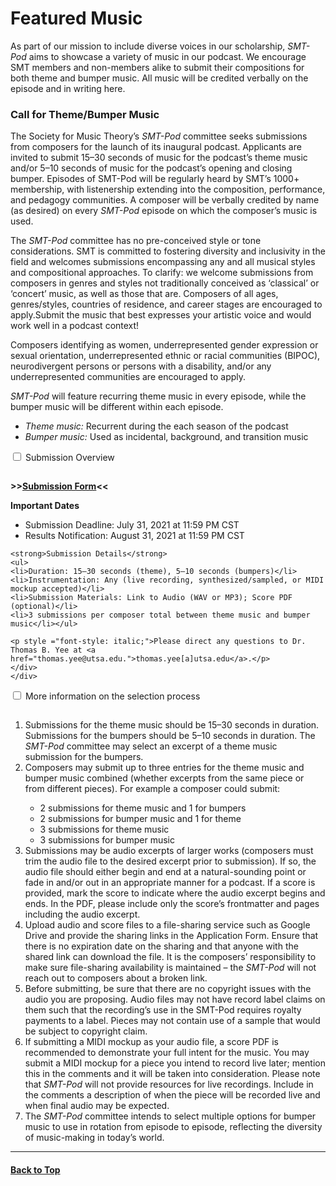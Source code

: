 <div class="hero-image" style="background-image: url('../images/pexels-maria-orlova-4947406.jpg');" alt="Headphones, iPhone, and coffee. Credit: Photo by Maria Orlova">
  <div class="hero-text" style = "left:150px">
    <h1>Featured Music</h1>
  </div>
</div>

As part of our mission to include diverse voices in our scholarship, _SMT-Pod_ aims to showcase a variety of music in our podcast. We encourage SMT members and non-members alike to submit their compositions for both theme and bumper music. All music will be credited verbally on the episode and in writing here.

### Call for Theme/Bumper Music
The Society for Music Theory’s _SMT-Pod_ committee seeks submissions from composers for the launch of its inaugural podcast. Applicants are invited to submit 15–30 seconds of music for the podcast’s theme music and/or 5–10 seconds of music for the podcast’s opening and closing bumper. Episodes of SMT-Pod will be regularly heard by SMT’s 1000+ membership, with listenership extending into the composition, performance, and pedagogy communities. A composer will be verbally credited by name (as desired) on every _SMT-Pod_ episode on which the composer’s music is used.

The _SMT-Pod_ committee has no pre-conceived style or tone considerations. SMT is committed to fostering diversity and inclusivity in the field and welcomes submissions encompassing any and all musical styles and compositional approaches. To clarify: we welcome submissions from composers in genres and styles not traditionally conceived as ‘classical’ or ‘concert’ music, as well as those that are. Composers of all ages, genres/styles, countries of residence, and career stages are encouraged to apply.Submit the music that best expresses your artistic voice and would work well in a podcast context!

Composers identifying as women, underrepresented gender expression or sexual orientation, underrepresented ethnic or racial communities (BIPOC), neurodivergent persons or persons with a disability, and/or any underrepresented communities are encouraged to apply.

_SMT-Pod_ will feature recurring theme music in every episode, while the bumper music will be different within each episode.

* *Theme music:* Recurrent during the each season of the podcast
* *Bumper music:* Used as incidental, background, and transition music

<div class="accordion">
<div class="accordTab">
<input type="checkbox" id="chck1" class="accordionInput">
<label class="accordTab-label" for="chck1">Submission Overview</label>

  <div class="accordTab-content">
    <p style="padding-top: 15px;"><strong>>><a href="https://docs.google.com/forms/d/e/1FAIpQLSel836P7jwnV-K92dlP9c8CD4PzyI6s22ARbWcQmbEwCy6vHA/viewform" target="_blank">Submission Form</a><<</strong></p>
    <p><strong>Important Dates</strong></p>
      <ul><li>Submission Deadline: July 31, 2021 at 11:59 PM CST</li>
      <li>Results Notification: August 31, 2021 at 11:59 PM CST</li></ul>

    <strong>Submission Details</strong>
    <ul>
    <li>Duration: 15–30 seconds (theme), 5–10 seconds (bumpers)</li>
    <li>Instrumentation: Any (live recording, synthesized/sampled, or MIDI mockup accepted)</li>
    <li>Submission Materials: Link to Audio (WAV or MP3); Score PDF (optional)</li>
    <li>3 submissions per composer total between theme music and bumper music</li></ul>

    <p style ="font-style: italic;">Please direct any questions to Dr. Thomas B. Yee at <a href="thomas.yee@utsa.edu.">thomas.yee[a]utsa.edu</a>.</p>
    </div>
    </div>
<div class="accordTab">
<input type="checkbox" id="chck2" class="accordionInput">
<label class="accordTab-label" for="chck2">More information on the selection process</label>
  <div class="accordTab-content">

<ol style="padding-top: 15px;">
<li>Submissions for the theme music should be 15–30 seconds in duration. Submissions for the bumpers should be 5–10 seconds in duration. The <em>SMT-Pod</em> committee may select an excerpt of a theme music submission for the bumpers.</li>

<li>Composers may submit up to three entries for the theme music and bumper music combined (whether excerpts from the same piece or from different pieces). For example a composer could submit:</li>
  <ul>
      <li>2 submissions for theme music and 1 for bumpers</li>
      <li>2 submissions for bumper music and 1 for theme</li>
      <li>3 submissions for theme music</li>
      <li>3 submissions for bumper music</li></ul>

<li>Submissions may be audio excerpts of larger works (composers must trim the audio file to the desired excerpt prior to submission). If so, the audio file should either begin and end at a natural-sounding point or fade in and/or out in an appropriate manner for a podcast. If a score is provided, mark the score to indicate where the audio excerpt begins and ends. In the PDF, please include only the score’s frontmatter and pages including the audio excerpt.</li>

<li>Upload audio and score files to a file-sharing service such as Google Drive and provide the sharing links in the Application Form. Ensure that there is no expiration date on the sharing and that anyone with the shared link can download the file. It is the composers’ responsibility to make sure file-sharing availability is maintained – the <em>SMT-Pod</em> will not reach out to composers about a broken link.</li>

<li>Before submitting, be sure that there are no copyright issues with the audio you are proposing. Audio files may not have record label claims on them such that the recording’s use in the SMT-Pod requires royalty payments to a label. Pieces may not contain use of a sample that would be subject to copyright claim.</li>

<li>If submitting a MIDI mockup as your audio file, a score PDF is recommended to demonstrate your full intent for the music. You may submit a MIDI mockup for a piece you intend to record live later; mention this in the comments and it will be taken into consideration. Please note that <em>SMT-Pod</em> will not provide resources for live recordings. Include in the comments a description of when the piece will be recorded live and when final audio may be expected.</li>

<li>The <em>SMT-Pod</em> committee intends to select multiple options for bumper music to use in rotation from episode to episode, reflecting the diversity of music-making in today’s world.</li>
</ol>
</div>
</div>
</div>

<hr>
<h4><a href="#top">Back to Top</a></h4>
